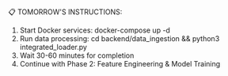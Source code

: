 📋 TOMORROW'S INSTRUCTIONS:

1. Start Docker services: docker-compose up -d
2. Run data processing: cd backend/data_ingestion && python3 integrated_loader.py
3. Wait 30-60 minutes for completion
4. Continue with Phase 2: Feature Engineering & Model Training
